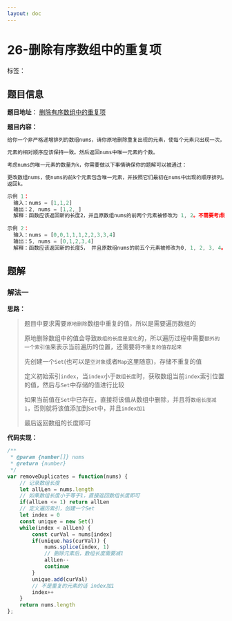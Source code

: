 ```yaml
---
layout: doc
---
```


# 26-删除有序数组中的重复项

标签：<Badge type="tip" text="数组" /> <Badge type="tip" text="双指针" />

## 题目信息

**题目地址**： [删除有序数组中的重复项](https://leetcode.cn/problems/remove-duplicates-from-sorted-array/description/)

**题目内容：**

```javascript
给你一个非严格递增排列的数组nums，请你原地删除重复出现的元素，使每个元素只出现一次，返回删除后数组的新长度。

元素的相对顺序应该保持一致。然后返回nums中唯一元素的个数。

考虑nums的唯一元素的数量为k，你需要做以下事情确保你的题解可以被通过：

更改数组nums，使nums的前k个元素包含唯一元素，并按照它们最初在nums中出现的顺序排列。nums的其余元素与nums的大小不重要。
返回k。

示例 1：
  输入：nums = [1,1,2]
  输出：2, nums = [1,2,_]
  解释：函数应该返回新的长度2，并且原数组nums的前两个元素被修改为 1, 2。不需要考虑数组中超出新长度后面的元素。
  
示例 2：
  输入：nums = [0,0,1,1,1,2,2,3,3,4]
  输出：5, nums = [0,1,2,3,4]
  解释：函数应该返回新的长度5， 并且原数组nums的前五个元素被修改为0, 1, 2, 3, 4。不需要考虑数组中超出新长度后面的元素。
```

## 题解

### 解法一

**思路：**

> 题目中要求需要`原地删除`数组中重复的值，所以是需要遍历数组的
> 
> 原地删除数组中的值会导致`数组的长度是变化`的，所以遍历过程中需要`额外的一个索引值`来表示当前遍历的位置，还需要将`不重复的值存起来`
>
> 先创建一个`Set`(也可以是`空对象`或者`Map`这里随意)，存储不重复的值
> 
> 定义初始索引`index`，当`index`小于`数组长度`时，获取数组当前`index`索引位置的值，然后与`Set`中存储的值进行比较
> 
> 如果当前值在`Set`中已存在，直接将该值从数组中删除，并且将`数组长度减1`，否则就将该值添加到`Set`中，并且`index加1`
> 
> 最后返回数组的长度即可

**代码实现：**

```javascript
/**
 * @param {number[]} nums
 * @return {number}
 */
var removeDuplicates = function(nums) {
    // 记录数组长度
    let allLen = nums.length
    // 如果数组长度小于等于1，直接返回数组长度即可
    if(allLen <= 1) return allLen
    // 定义遍历索引，创建一个Set
    let index = 0
    const unique = new Set()
    while(index < allLen) {
        const curVal = nums[index]
        if(unique.has(curVal)) {
            nums.splice(index, 1)
            // 删除元素后，数组长度需要减1
            allLen--
            continue
        }
        unique.add(curVal)
        // 不是重复的元素的话 index加1
        index++
    }
    return nums.length
};
```